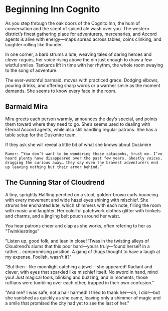 # Beginning Inn Cognito 

As you step through the oak doors of the Cognito Inn, the hum of conversation and the scent of spiced ale wash over you. The western district’s finest gathering place for adventurers, mercenaries, and Accord agents is alive with energy—maps spread across tables, coins clinking, and laughter rolling like thunder.

In one corner, a bard strums a lute, weaving tales of daring heroes and clever rogues, her voice rising above the din just enough to draw a few wistful smiles. Tankards lift in time with her rhythm, the whole room swaying to the song of adventure.

The ever-watchful barmaid, moves with practiced grace. Dodging elbows, pouring drinks, and offering sharp words or a warmer smile as the moment demands. She seems to know every face in the room.

## Barmaid Mira

Mira greets each person warmly, announces the day’s special, and points them toward where they need to go. She’s seems used to dealing with Eternal Accord agents, while also still handling regular patrons.  She has a table setup for the Duskmire team.

If they ask she will reveal a little bit of what she knows about Duskmire
    
    Rumor: “You don’t want to be wandering those catacombs, trust me. I’ve heard plenty have disappeared over the past few years. Ghostly voices, dragging the curious away… they say even the bravest adventurers end up leaving nothing but their armor behind.”

## The Cunning Star of Cloudrend

A tiny, sprightly Halfling perched on a stool, golden-brown curls bouncing with every movement and wide hazel eyes shining with mischief. She strums her enchanted lute, which shimmers with each note, filling the room with music and laughter. Her colorful patchwork clothes glitter with trinkets and charms, and a jingling belt pouch around her waist.

You hear patrons cheer and clap as she works, often refering to her as "Twinklestrings"

"Listen up, good folk, and lean in close! ’Twas in the twisting alleys of Cloudrend’s slums that this poor bard—yours truly—found herself in a rather… compromising position. A gang of thugs thought to have a laugh at my expense. Foolish, wasn’t it?"

"But then—like moonlight catching a jewel—she appeared! Radiant and clever, with eyes that sparkled like mischief itself. No sword in hand, mind you! Just magical tools, blinking and buzzing, and in moments, those ruffians were tumbling over each other, trapped in their own confusion."

"And me? I was safe, not a hair harmed! I tried to thank her—oh, I did!—but she vanished as quickly as she came, leaving only a shimmer of magic and a smile that promised the city had yet to see the last of her."